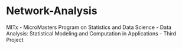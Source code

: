 # Network-Analysis
MITx - MicroMasters Program on Statistics and Data Science - Data Analysis: Statistical Modeling and Computation in Applications - Third Project
